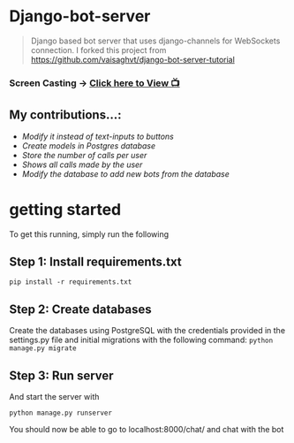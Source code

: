 # Django-bot-server

> Django based bot server that uses django-channels for  WebSockets connection.
> I forked this project from https://github.com/vaisaghvt/django-bot-server-tutorial

### Screen Casting  -> [Click here to View 📺](https://www.linkedin.com/posts/sravankumarta_chat-bot-source-code-httpslnkdingw9tduxw-activity-7027566697679130624-5f4t?utm_source=share&utm_medium=member_desktop)

## My contributions...:
* *Modify it instead of text-inputs to buttons*
* *Create models in Postgres database*
* *Store the number of calls per user*
* *Shows all calls made by the user*
* *Modify the database to add new bots from the database*


# getting started

To get this running, simply run the following 

## Step 1: Install requirements.txt

`pip install -r requirements.txt`

## Step 2: Create databases


Create the databases using PostgreSQL with the credentials provided in the settings.py file and initial migrations with the following command:
`python manage.py migrate`

## Step 3: Run server

And start the server with 

`python manage.py runserver`

You should now be able to go to localhost:8000/chat/ and chat with the bot
